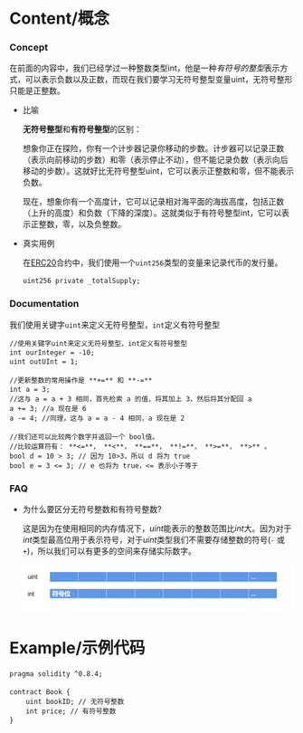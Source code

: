 # Content/概念

### Concept

在前面的内容中，我们已经学过一种整数类型int，他是一种*有符号的整型*表示方式，可以表示负数以及正数，而现在我们要学习无符号整型变量uint，无符号整形只能是正整数。

- 比喻
    
    **无符号整型**和**有符号整型**的区别：
    
    想象你正在探险，你有一个计步器记录你移动的步数。计步器可以记录正数（表示向前移动的步数）和零（表示停止不动），但不能记录负数（表示向后移动的步数）。这就好比无符号整型uint，它可以表示正整数和零，但不能表示负数。
    
    现在，想象你有一个高度计，它可以记录相对海平面的海拔高度，包括正数（上升的高度）和负数（下降的深度）。这就类似于有符号整型int，它可以表示正整数，零，以及负整数。
    
- 真实用例
    
    在[ERC20](https://github.com/OpenZeppelin/openzeppelin-contracts/blob/8186c07a83c09046c6fbaa90a035ee47e4d7d785/contracts/token/ERC20/ERC20.sol#L43)合约中，我们使用一个`uint256`类型的变量来记录代币的发行量。
    
    ```solidity
    uint256 private _totalSupply;
    ```
    

### Documentation

我们使用关键字`uint`来定义无符号整型，`int`定义有符号整型

```solidity
//使用关键字uint来定义无符号整型，int定义有符号整型
int ourInteger = -10;
uint outUInt = 1;

//更新整数的常用操作是 **+=** 和 **-=**
int a = 3;
//这与 a = a + 3 相同，首先检索 a 的值，将其加上 3，然后将其分配回 a
a += 3; //a 现在是 6 
a -= 4; //同理，这与 a = a - 4 相同，a 现在是 2 

//我们还可以比较两个数字并返回一个 bool值。
//比较运算符有： **<=**， **<**， **==**， **!=**， **>=**， **>** 。
bool d = 10 > 3; // 因为 10>3，所以 d 将为 true
bool e = 3 <= 3; // e 也将为 true，<= 表示小于等于
```

### FAQ

- 为什么要区分无符号整数和有符号整数?
    
    这是因为在使用相同的内存情况下，*uint*能表示的整数范围比*int*大。因为对于*int*类型最高位用于表示符号，对于*uint*类型我们不需要存储整数的符号(`-` 或 `+`)，所以我们可以有更多的空间来存储实际数字。
    
    ![Untitled](./img/2-1.png)

# Example/示例代码

```solidity
pragma solidity ^0.8.4;

contract Book {
    uint bookID; // 无符号整数
    int price; // 有符号整数
}
```
